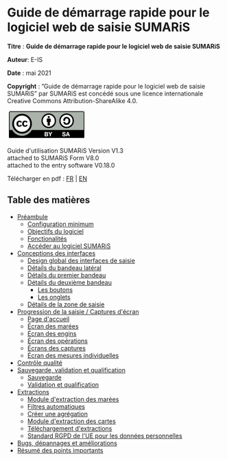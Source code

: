 # Guide de démarrage rapide pour le logiciel web de saisie SUMARiS

**Titre** : **Guide de démarrage rapide pour le logiciel web de saisie SUMARiS**

**Auteur**: E-IS

**Date** : mai 2021

**Copyright** : ”Guide de démarrage rapide pour le logiciel web de saisie SUMARiS” par SUMARiS
est concédé sous une licence internationale Creative Commons Attribution-ShareAlike 4.0.

![cc-by-sa](./cc-by-sa.png)

Guide d'utilisation SUMARiS Version V1.3    
attached to SUMARiS Form V8.0  
attached to the entry software V0.18.0

Télécharger en pdf : [FR](./sumaris-doc_fr.pdf) | [EN](./sumaris-doc_en.pdf)

## Table des matières

 - [Préambule](preamble/preamble_fr.md)
    * [Configuration minimum](preamble/preamble_fr.md#Configuration_minimum)
    * [Objectifs du logiciel](preamble/preamble_fr.md#Objectifs_du_logiciel)
    * [Fonctionalités](preamble/preamble_fr.md#Fonctionalit.C3.A9s)
    * [Accéder au logiciel SUMARiS](preamble/preamble_fr.md#Acceder_au_logiciel_SUMARiS)
 - [Conceptions des interfaces](screens-concepts/screens-concepts_fr.md)
    * [Design global des interfaces de saisie](screens-concepts/screens-concepts_fr.md#Design_global_des_interfaces_de_saisie)
    * [Détails du bandeau latéral](screens-concepts/screens-concepts_fr.md#D.C3.A9tails_du_bandeau_latéral)
    * [Détails du premier bandeau](screens-concepts/screens-concepts_fr.md#D.C3.A9tails_du_premier_bandeau)
    * [Détails du deuxième bandeau](screens-concepts/screens-concepts_fr.md#D.C3.A9tails_du_deuxième_bandeau)
         * [Les boutons](screens-concepts/screens-concepts_fr.md#Les_boutons)
         * [Les onglets](screens-concepts/screens-concepts_fr.md#Les_onglets)
    * [Détails de la zone de saisie](screens-concepts/screens-concepts_fr.md#D.C3.A9tails_de_la_zone_de_saisie)
 - [Progression de la saisie / Captures d'écran](entry-progress-screenshot/screenshot_fr.md)
    * [Page d'accueil](entry-progress-screenshot/screenshot_fr.md#Page_d.E2.80.99accueil)
    * [Écran des marées](entry-progress-screenshot/screenshot_fr.md#a.C3.89cran_des_mar.C3.A9es)
    * [Écran des engins](entry-progress-screenshot/screenshot_fr.md#a.C3.89cran_des_engins)
    * [Écran des opérations](entry-progress-screenshot/screenshot_fr.md#a.C3.89cran_des_operations)
    * [Écrans des captures](entry-progress-screenshot/screenshot_fr.md#a.C3.89crans_des_captures)
    * [Écran des mesures individuelles](entry-progress-screenshot/screenshot_fr.md#a.C3.89cran_des_mesures_individuelles)
 - [Contrôle qualité](quality-control/quality-control_fr.md)
 - [Sauvegarde, validation et qualification](save-validation-qualification/save-validation-qualification_fr.md)
     * [Sauvegarde](save-validation-qualification/save-validation-qualification_fr.md#Sauvegarde)
     * [Validation et qualification](save-validation-qualification/save-validation-qualification_fr.md#Validation_et_qualification)
 - [Extractions](extraction/extraction_fr.md)
    * [Module d'extraction des marées](extraction/extraction_fr.md#Module_d.E2.80.99extraction_des_mar.C3.A9es)
    * [Filtres automatiques](extraction/extraction_fr.md#Filtres_automatiques)
    * [Créer une agrégation](extraction/extraction_fr.md#Cr.C3.A9er_une_agr.C3.A9gation)
    * [Module d'extraction des cartes](extraction/extraction_fr.md#Module_d.E2.80.99extraction_des_cartes)
    * [Téléchargement d'extractions](extraction/extraction_fr.md#T.C3.A9l.C3.A9chargement_d.E2.80.99extractions)
    * [Standard RGPD de l'UE pour les données personnelles](extraction/extraction_fr.md#Standard_RGPD_de_l.E2.80.99UE_pour_les_donn.C3.A9es_personnelles)
 - [Bugs, dépannages et améliorations](bugs-troubleshooting-enhancements/bugs-troubleshooting-enhancements_fr.md) 
 - [Résumé des points importants](summary-important-points/summary-important-points_fr.md)

